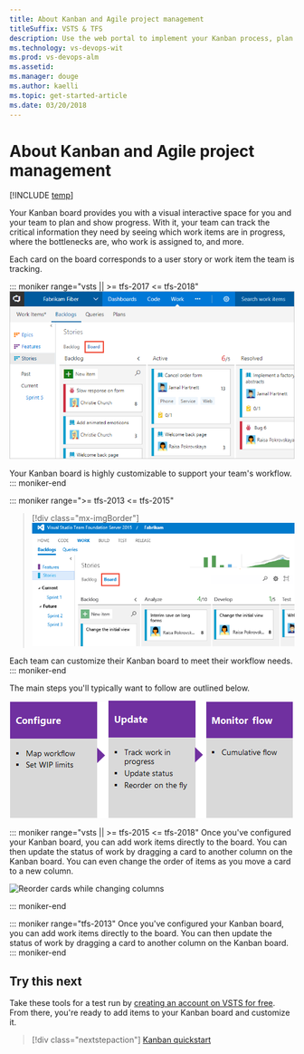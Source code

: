 ```yaml
---
title: About Kanban and Agile project management
titleSuffix: VSTS & TFS
description: Use the web portal to implement your Kanban process, plan and track work, and monitor progress and trends  
ms.technology: vs-devops-wit
ms.prod: vs-devops-alm
ms.assetid:  
ms.manager: douge
ms.author: kaelli
ms.topic: get-started-article
ms.date: 03/20/2018
---
```


# About Kanban and Agile project management 

[!INCLUDE [temp](../_shared/version-vsts-tfs-all-versions.md)]
 
Your Kanban board provides you with a visual interactive space for you and your team to plan and show progress. With it, your team can track the critical information they need by seeing which work items are in progress, where the bottlenecks are, who work is assigned to, and more.

Each card on the board corresponds to a user story or work item the team is tracking.

::: moniker range="vsts || >= tfs-2017 <= tfs-2018"
![Kanban board, Agile template](_img/kanban-basics-intro.png) 

Your Kanban board is highly customizable to support your team's workflow. 
::: moniker-end

::: moniker range=">= tfs-2013 <= tfs-2015"
> [!div class="mx-imgBorder"]  
> ![TFS 2015, Kanban board, Agile template](_img/overview/kanban-basics-intro-tfs.png) 

Each team can customize their Kanban board to meet their workflow needs. 
::: moniker-end


The main steps you'll typically want to follow are outlined below. 

[![Configure Kanban board](../backlogs/_img/overview/gs-planning-configure-kanban.png)](kanban-basics.md)[![Update the Kanban board](../backlogs/_img/overview/gs-planning-track-kanban.png)](kanban-basics.md)[![Monitor progress](../backlogs/_img/overview/gs-planning-monitor-kanban.png)](../../report/dashboards/cumulative-flow.md)

::: moniker range="vsts || >= tfs-2015 <= tfs-2018"
Once you've configured your Kanban board, you can add work items directly to the board. You can then update the status of work by dragging a card to another column on the Kanban board. You can even change the order of items as you move a card to a new column.   

![Reorder cards while changing columns](https://i3-vso.sec.s-msft.com/dynimg/IC822185.gif)

::: moniker-end

::: moniker range="tfs-2013"
Once you've configured your Kanban board, you can add work items directly to the board. You can then update the status of work by dragging a card to another column on the Kanban board. 
::: moniker-end

## Try this next  

Take these tools for a test run by [creating an account on VSTS for free](../../accounts/create-account-msa-or-work-student.md). From there, you're ready to add items to your Kanban board and customize it. 

> [!div class="nextstepaction"]
> [Kanban quickstart](kanban-quickstart.md)  
  


 




 